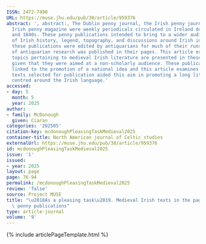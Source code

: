 ```yaml
---
ISSN: 2472-7490
URL: https://muse.jhu.edu/pub/30/article/959376
abstract: ', abstract:, The Dublin penny journal, the Irish penny journal, and the
  Irish penny magazine were weekly periodicals circulated in Ireland during the 1830s
  and 1840s. These penny publications intended to bring to a wider audience matters
  of Irish history, legend, topography, and discussions around Irish identity. As
  these publications were edited by antiquarians for much of their runs, a large amount
  of antiquarian research was published in their pages. This article explores how
  topics pertaining to medieval Irish literature are presented in these publications,
  given that they were aimed at a non-scholarly audience. These publications were
  linked to the promotion of a national idea and this article examines how the medieval
  texts selected for publication aided this aim in promoting a long literary past
  centred around the Irish language.'
accessed:
- day: 5
  month: 5
  year: 2025
author:
- family: McDonough
  given: Ciaran
categories: '202505'
citation-key: mcdonoughPleasingTaskMedieval2025
container-title: North American journal of Celtic studies
externalUrl: https://muse.jhu.edu/pub/30/article/959376
id: mcdonoughPleasingTaskMedieval2025
issue: '1'
issued:
- year: 2025
layout: page
page: 76-94
permalink: /mcdonoughPleasingTaskMedieval2025
review: 'false'
source: Project MUSE
title: "\u2018As a pleasing task\u2019. Medieval Irish texts in the pages of the Irish\
  \ penny publications"
type: article-journal
volume: '9'
---
```

{% include articlePageTemplate.html %}